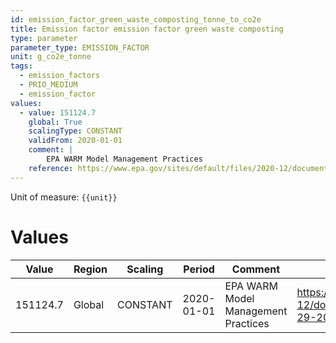 ```yaml
---
id: emission_factor_green_waste_composting_tonne_to_co2e
title: Emission factor emission factor green waste composting
type: parameter
parameter_type: EMISSION_FACTOR
unit: g_co2e_tonne
tags:
  - emission_factors
  - PRIO_MEDIUM
  - emission_factor
values:
  - value: 151124.7
    global: True
    scalingType: CONSTANT
    validFrom: 2020-01-01
    comment: |
        EPA WARM Model Management Practices
    reference: https://www.epa.gov/sites/default/files/2020-12/documents/warm_management_practices_v15_10-29-2020.pdf
---
```



Unit of measure: `{{unit}}`


# Values


| Value | Region | Scaling | Period | Comment | Reference |
|-------|--------|---------|--------|---------|-----------|
| 151124.7 | Global | CONSTANT | 2020-01-01 | EPA WARM Model Management Practices | https://www.epa.gov/sites/default/files/2020-12/documents/warm_management_practices_v15_10-29-2020.pdf |


